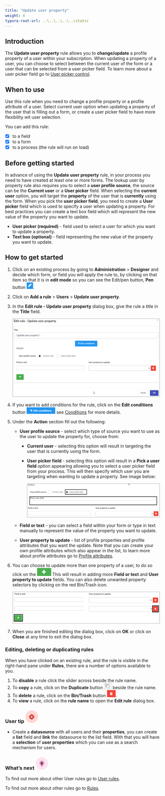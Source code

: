 ```yaml
---
title: "Update user property"
weight: 4
typora-root-url: ..\..\..\..\..\static
---
```


## Introduction

The **Update user property** rule allows you to **change/update** a profile property of a user within your subscription. When updating a property of a user, you can choose to select between the current user of the form or a user that can be selected from a user picker field. To learn more about a user picker field go to [User picker control](/docs/platform/controls/input/user-picker/).

## When to use 

Use this rule when you need to change a profile property or a profile attribute of a user. Select current user option when updating a property of the user that is filling out a form, or create a user picker field to have more flexibility wit user selection. 

You can add this rule:
- [x] to a field
- [x] to a form 
- [x] to a process (the rule will run on load)

## Before getting started

In advance of using the **Update user property** rule, in your process you need to have created at least one or more forms. The lookup user by property rule also requires you to select a **user profile source**, the source can be  the **Current user** or a **User picker** field. When selecting the **current user** option, you will target the **property** of the user that is **currently** using the form. When you pick the **user picker field**, you need to create a **User picker** field which is used to specify a user when updating a property. For best practices you can create a text box field which will represent the new value of the property you want to update.

- **User picker (required)** - field used to select a user for which you want to update a property.
- **Text box (optional)** - field representing the new value of the property you want to update.

## How to get started

1. Click on an existing process by going to **Administration** > **Designer** and decide which form, or field you will apply the rule to, by clicking on that item so that it is in **edit mode** so you can see the Edit/pen button, **Pen** button ![Pen button](/images/penicon.png).

2. Click on **Add a rule** > **Users** > **Update user property**.

3. In the **Edit rule - Update user property** dialog box, give the rule a title in the **Title** field.

   ![Update user property - edit rule dialog box](/images/update-property-edit-rule.jpg)

4. If you want to add conditions for the rule, click on the **Edit conditions** button ![Edit conditions button](/images/editconditions.png) see [Conditions](/docs/platform/rules/general/add-conditions/) for more details.

5. Under the **Action** section fill out the following:

   - **User profile source** - select which type of source you want to use as the user to update the property for, choose from:

     - **Current user** - selecting this option will result in targeting the user that is currently using the form.

     - **User picker field** - selecting this option will result in a **Pick a user field** option appearing allowing you to select a user picker field from your process. This will then specify which user you are targeting when wanting to update a property. See image below:

       ![Selecting the user picker field option](/images/update-propert-user-picker.jpg)

   - **Field or text** - you can select a field within your form or type in text manually to represent the value of the property you want to update.

   - **User property to update** - list of profile properties and profile attributes that you want the update. Note that you can create your own profile attributes which also appear in the list, to learn more about profile attributes go to [Profile attributes](/docs/platform/administration/users/#modify-profile-attributes).

6. You can choose to update more than one property of a user, to do so click on the ![Selecting the user picker field option](/images/update-propert-plus.jpg) This will result in adding more **Field or text** and **User property to update** fields. You can also delete unwanted property selectors by clicking on the red Bin/Trash icon.

   ![Add/delete property selector](/images/update-property-add-delete.jpg)

7. When you are finished editing the dialog box, click on **OK** or click on **Close** at any time to exit the dialog box.

### Editing, deleting or duplicating rules

When you have clicked on an existing rule, and the rule is visible in the right-hand pane under **Rules**, there are a number of options available to you.

1. To **disable** a rule click the slider across beside the rule name.
2. To **copy** a rule, click on the **Duplicate** button ![Duplicate button](/images/duplicate-button.jpg) beside the rule name.
3. To **delete** a rule, click on the **Bin/Trash** button ![Bin/Trash button](/images/bin.png).
4. To **view** a rule, click on the **rule name** to open the **Edit rule** dialog box.

### User tip ![Target icon](/images/05.png)

- Create a **datasource** with all users and their **properties**, you can create a **list** field and **link** the datasource to the list field. With that you will have a **selection** of **user properties** which you can use as a search mechanism for users.

### What’s next ![Idea icon](/images/18.png)

To find out more about other User rules go to [User rules](/docs/platform/rules/users/).

To find out more about other rules go to [Rules](/docs/platform/rules/).

